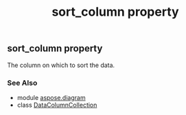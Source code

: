 ﻿---
title: sort_column property
second_title: Aspose.Diagram for Python via .NET API References
description: 
type: docs
weight: 90
url: /python-net/aspose.diagram/datacolumncollection/sort_column/
is_root: false
---

## sort_column property


The column on which to sort the data.

### See Also
* module [aspose.diagram](../../)
* class [DataColumnCollection](/diagram/python-net/aspose.diagram/datacolumncollection)
